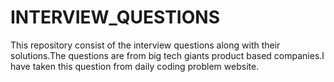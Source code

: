 # INTERVIEW_QUESTIONS
This repository consist of the interview questions along with their solutions.The questions are from big tech giants product based companies.I have taken this question from daily coding problem website.
